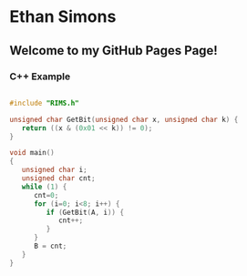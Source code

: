 # Ethan Simons

## Welcome to my GitHub Pages Page!

### C++ Example

```cpp

#include "RIMS.h"

unsigned char GetBit(unsigned char x, unsigned char k) {
   return ((x & (0x01 << k)) != 0);
}

void main()
{
   unsigned char i;
   unsigned char cnt;
   while (1) {
      cnt=0;
      for (i=0; i<8; i++) {
         if (GetBit(A, i)) {
            cnt++;
         }
      }
      B = cnt; 
   }
}
```
